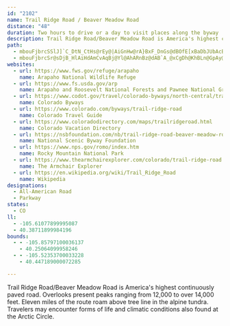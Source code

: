 ```yaml
---
id: "2102"
name: Trail Ridge Road / Beaver Meadow Road
distance: "48"
duration: Two hours to drive or a day to visit places along the byway
description: Trail Ridge Road/Beaver Meadow Road is America's highest continuously paved road. Overlooks present peaks ranging from 12,000 to over 14,000 feet. Eleven miles of the route roam above tree line in the alpine tundra. Travelers may encounter forms of life and climatic conditions also found at the Arctic Circle.
path:
  - mbouFjbrcSSlJ]`C_DtN_CtHs@rEy@|AiGnHw@rA}BxF_DnGs@dBOfE[xBaDbJUbAcBhNi@tCo@jBgA~BiFzHe@rAS~Ac@lLUhBo@jCiAlBoD|Bg@`AyEdWS|AI`BLdB^~AbFzKrAxD~AhF|@pE^Zh@GXk@?WGs@UsAAoBm@yGi@aB_DeGmAeEIu@?y@Hq@\gAdDkGrA}En@iAfEuClHaKlDsHNuAB_BRs@t@wA~AuB~@}@pBaAlK_BhBa@~Ao@x@aAZeAJ_BRs@d@e@^Kn@Jr@p@Rz@?n@Kf@e@pAy@r@_JlEwBl@wCX_Cd@mAx@Yf@UpAUlEoAzHc@`BmExIcAtCy@fCgAhEAfA@~AXzBlAfGrCtFtAbFf@lAx@l@bDf@bBdBbBpC|@fEZfDT^vGtEtBjA|A`@pAx@tAjChAdFt@vEGxDg@vCiA`DAfAd@bAnAz@r@rAt@rBh@jCRfDDrCS~By@fEFtCSxD_@~AyA~A}BfBe@fBQhDg@`DmEpUsAfDcA|@e@Nc@Bo@IkAg@qF{CqA_B_BsCcB_Ge@{@_@]e@Sc@Ai@FuFdCuBN_BOyBkAcAkAyAsBsBaDi@kA}A{HgAkEIs@Am@KoAUcAO_@a@g@]YQWQa@K{@[iAU[_@WaAMq@Re@j@mBfF_@lAe@lBOvB?rCVlEfAvEr@pBdArAhBzApC~CxDrBbAr@jA|BvBhHTpB\fBrDbPvArDfDdG|AlElCzJrBrElBnDZpAJxAVtNB`FKjD]rC}AzE_@xBCzJKlBeEhQKfBJvBdA`G?lF~BhS~@zF?jBYzC_A`DwGlJy@RgAAaS_CsKsB_DCkGp@aA\eAfAw@zBcCfOsBxEgFfFiDtBuKrEuAlAiApCS~CR`J]zBe@j@}CfCiA`Bs@~DErEl@`EnB`JH`Dt@dGHjA{AhGwAjBqEhEy@dBa@pBIrBt@tIK~Bm@xCKdBd@`BfCtDPlBX~Ji@lCcDfFq@p@aA^wGSiEC}B`A}@dAeD`H}@~A_A|BoAxAiAl@}A`@eALuKP_AYo@g@m@C[d@?~@Vl@~@z@`@h@\l@hA|Bv@fBzAzCJNHDDBDBHHBJBJDL@J?N?NGVGHCBEBC@E@K?C?WIKIaAcAUUWMy@g@u@QyAEcB\}BbAi@h@k@~@Ot@G|CH|BEdBO~@y@xAeAvAyA`BeExBqHfKuAx@_B`@sD^cA^y@v@cBtCiDfH_@rAc@fDEpDHzEIlE]dDk@x@w@Xw@KsCeAaBeAiAuAiAkC}FcViB{EyBuEqAqBoBeBuAaB_AsB{CgKuAmC}@k@_BP}BzAcCj@oAJiBEcA_@mDeCmD{AcFgEOE[XIp@N`@dA^lAx@hB~CpInMbBzAhElBtAbA`BfDlClHn@`CdBdJlAtHT`Fh@pPAlJTrBjAjDXtA?jAUlKTxGR|A~AhEx@`Ep@tGjBfM^nIh@fDbBpEhCtEhAx@hFfBb@j@Vp@@`@?lF^jB`ClFd@lB^zB^xAh@lA|C~FlBrEd@z@hA~@nBrAlCvAhBxAr@~@d@fCHdADlDGfDB|@f@bBrA~@pAP|@EbAd@~@r@vJ|ZpBrEhCrDrFzDrCfAjCjBlAvAtHhMfDtGrFlBdAjAjDfF^ZbAVbAEdCgBhAc@bAuAd@a@ZCp@Jh@l@^lCXrC`AvBf@f@x@f@tD|Ab@`@`@~@`ApAj@TjHa@rA]h@Ar@Xn@f@n@lAnA~Df@lAj@|@rDlC|@`AbB~CRPnD`AjAx@tBdBhEdFrBvEbGlP\`BV~DKrC_@~Ae@lAc@pBYf@o@Jy@IcBg@uBSgCJiC`AcAEgAQiAi@uCkDcAGoBfCYp@Mr@LhCIp@Up@aFzCoArAu@RuGYyCL}AbAk@r@}AxCIfAH\NHXBh@]HuBZy@r@_Av@Yt@KxBjA|A^tBKhCZxADl@YhAEn@b@J^Ff@WdAoAj@iEkA{BEeAd@OZKjATjAd@xAHjAEz@Wv@u@lAeBnBcBvAyBtAgBj@uCJ]f@?^Bx@^b@N@hDsBrGeDl@JNLX|@HjAk@z@g@DiCe@_Ar@sA~AmAdAeCx@{@Nc@CgIgBe@GSBKFEBGDGJCFELELAJEb@AFCLETGNINc@`@SLiAb@_ANs@@q@H[TYTiAfB]b@[ToAf@MJKLGVCXDTHPJHPBPELIHIJSjAeBNQvBiA`Du@bFBtGdAnApA~@j@hCNnBiAtAc@zCP|BMbC}@xAMhARbAj@T^hAx@fBl@bDUh@_@~Bi@|Ex@|Pr@tBa@bCeAtLgLnCoB|@_@n@KxBEn@JbDrAlTfL~@ThAD|Da@hAClEPvIjA`Cd@pKzGtAd@zId@vCn@xCpBfGxElC`CrDtBtEvAdFl@zHlAxBGtCe@lBGxBZbF~AfERzKHfTfF~ANtMSfVxEnBp@vJnBbBRfDPnUm@rARjDv@tC^zJFnBMbA]|D_Dn@[bAMbA?|ATnGxBrCRhCg@xOcIhFqBfDq@fDYlGBz@IpBi@bEcCrB_@r@DrDh@fBKpMmEhBe@nD]~ITtAk@l@_@j@q@bAmB`Gw[t@mBlBeDrBaBfLaHhC_An_@_G|Fm@`EQfBNpA`@rBlAtBx@tJH|PzBjCSrDqArK?fj@RbIApCa@`FqAzCsA|DmClEqEzIaNhCcCvCwA~A_@xBMvIKhEQpEm@fTiE|XwChDm@tIsDnP{HlC_A~Bk@hAAtBx@pAfBt@xBr@lDhC|SrAdFd@r@`Ad@jBZj@AhAQlAq@|EcLbBeBxAg@jJ_@vFp@xBrA
  - mbouFjbrcSr@sDjB_HlAiHdAmCvAqBj@Yl@AhARnBz@dAB`A_@xCgDh@KhBLn@GpAy@n@kBFy@?y@_@aBkD_GMs@?w@\mA`@g@vHkFfAcAtBkDz@_AlLmGpA_BfIcQdAsAnFcFhBwCtAsDzBuHd@wCXgEZcAb@]h@Md@Lf@\Tn@BrAcAlES~AEjDHfBNdAjBnIp@pAx@^j@Dl@Kx@q@d@sA|GoYlBuGdAoE^kCH_EYaD[yAcCgHc@sBOyBBeFt@kXOyDe@}By@qBm@eAoAuA}BcBy@y@oAiBq@}BKm@KyA?kCJyAZuA~FoQ`C_JnCuLzHuh@jAoF|AgF^yBbAyC`@eBLkBIaDq@gFwAuH?e@wBiUUqAqCiIeFmNqEgJcH_VyAyDy@yAcBeCaDmD_AoByAmFi@sCOcC?aFOgA_@k@y@e@_SPI`Ni@fCI`Bb@~F?`COxCm@bDeArCcBzB}ClD_AlBU`AI~@CjAHrFK~AIz@s@jB[d@mQ|OoA~Ao@pAg@xA_C|LAFIRm@|Cu@fICfCBlCNjCn@rEn@`ClEfNb@tBD`BCt@KhAm@lBoEpGiAjAy@`@s@RuA?}Cy@qAMeBTcBx@eAhA_AzAm@rBsBrIiAfCkAvAuGtEcEfBiCB}@K_BXsAlAiBzCa@h@}@f@uE`B{@j@cAjAsHhPyBlFaArD[dBYtCUtMOlBq@dD}DhM[vC}ApSeAlJgBhL{ArIUtAwBhJ_A|DIfAyAhGoBzGuApDSNcBnGm@~DUlCOxEBzC@XXf@b@\t@Fr@[bDwEn@a@bAE`@R\b@fDpI~AjGh@`DTlDHrHIxIU|DgDtOc@tGUpBqJ`n@e@`BiDjHc@`BOdACfAFfATdBZx@r@pAhKfMtAlAhAf@t@LlB?nAUrDkBbBk@rGIfA]x@q@rDqFlC_D`AkBZ_A\aCBgAEkBs@sHBkCJaAnBuHj@gBjAeChCkCfDgCrDeFrAiAhAe@~Ce@r@WbAu@~B_ChCaBfEeAfCyAhAE
websites:
  - url: https://www.fws.gov/refuge/arapaho
    name: Arapaho National Wildlife Refuge
  - url: https://www.fs.usda.gov/arp
    name: Arapaho and Roosevelt National Forests and Pawnee National Grassland
  - url: https://www.codot.gov/travel/colorado-byways/north-central/trail-ridge-rd
    name: Colorado Byways
  - url: https://www.colorado.com/byways/trail-ridge-road
    name: Colorado Travel Guide
  - url: https://www.coloradodirectory.com/maps/trailridgeroad.html
    name: Colorado Vacation Directory
  - url: https://nsbfoundation.com/nb/trail-ridge-road-beaver-meadow-road/
    name: National Scenic Byway Foundation
  - url: https://www.nps.gov/romo/index.htm
    name: Rocky Mountain National Park
  - url: https://www.thearmchairexplorer.com/colorado/trail-ridge-road.php
    name: The Armchair Explorer
  - url: https://en.wikipedia.org/wiki/Trail_Ridge_Road
    name: Wikipedia
designations:
  - All-American Road
  - Parkway
states:
  - CO
ll:
  - -105.61077899995087
  - 40.38711899984196
bounds:
  - - -105.85797100036137
    - 40.25064099958246
  - - -105.52353700033228
    - 40.447189000072285

---
```


Trail Ridge Road/Beaver Meadow Road is America's highest continuously paved road. Overlooks present peaks ranging from 12,000 to over 14,000 feet. Eleven miles of the route roam above tree line in the alpine tundra. Travelers may encounter forms of life and climatic conditions also found at the Arctic Circle.

